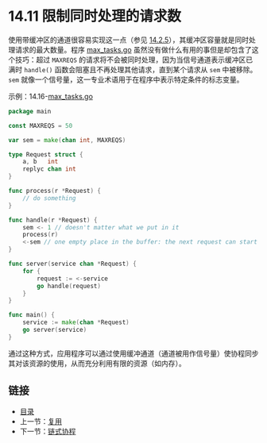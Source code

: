 # 14.11 限制同时处理的请求数

使用带缓冲区的通道很容易实现这一点（参见 [14.2.5](14.2.md#1425-%E5%90%8C%E6%AD%A5%E9%80%9A%E9%81%93-%E4%BD%BF%E7%94%A8%E5%B8%A6%E7%BC%93%E5%86%B2%E7%9A%84%E9%80%9A%E9%81%93)），其缓冲区容量就是同时处理请求的最大数量。程序 [max_tasks.go](examples/chapter_14/max_tasks.go) 虽然没有做什么有用的事但是却包含了这个技巧：超过 `MAXREQS` 的请求将不会被同时处理，因为当信号通道表示缓冲区已满时 `handle()` 函数会阻塞且不再处理其他请求，直到某个请求从 `sem` 中被移除。`sem` 就像一个信号量，这一专业术语用于在程序中表示特定条件的标志变量。

示例：14.16-[max_tasks.go](examples/chapter_14/max_tasks.go)
```go
package main

const MAXREQS = 50

var sem = make(chan int, MAXREQS)

type Request struct {
	a, b   int
	replyc chan int
}

func process(r *Request) {
	// do something
}

func handle(r *Request) {
	sem <- 1 // doesn't matter what we put in it
	process(r)
	<-sem // one empty place in the buffer: the next request can start
}

func server(service chan *Request) {
	for {
		request := <-service
		go handle(request)
	}
}

func main() {
	service := make(chan *Request)
	go server(service)
}
```
通过这种方式，应用程序可以通过使用缓冲通道（通道被用作信号量）使协程同步其对该资源的使用，从而充分利用有限的资源（如内存）。

## 链接

- [目录](getting-started.md)
- 上一节：[复用](14.10.md)
- 下一节：[链式协程](14.12.md)
